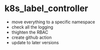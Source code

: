 # k8s_label_controller
- move everything to a specific namespace
- check all the logging 
- thighten the RBAC 
- create github action
- update to later versions